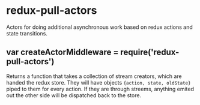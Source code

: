 # redux-pull-actors

Actors for doing additional asynchronous work based on redux actions and
state transitions.

## var createActorMiddleware = require('redux-pull-actors')

Returns a function that takes a collection of stream creators, which are handed
the redux store. They will have objects `{action, state, oldState}` piped to
them for every action. If they are through streems, anything emited out the
other side will be dispatched back to the store.
